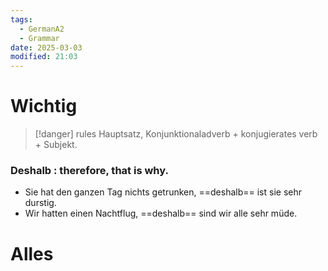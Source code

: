 ```yaml
---
tags:
  - GermanA2
  - Grammar
date: 2025-03-03
modified: 21:03
---
```

# Wichtig
>[!danger] rules
> Hauptsatz, Konjunktionaladverb + konjugierates verb + Subjekt.

### Deshalb : therefore, that is why.
- Sie hat den ganzen Tag nichts getrunken, ==deshalb== ist sie sehr durstig.
- Wir hatten einen Nachtflug, ==deshalb== sind wir alle sehr müde.
# Alles


